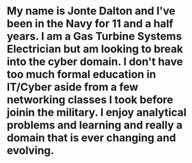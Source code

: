 # My name is Jonte Dalton and I've been in the Navy for 11 and a half years. I am a Gas Turbine Systems Electrician but am looking to break into the cyber domain. I don't have too much formal education in IT/Cyber aside from a few networking classes I took before joinin the military. I enjoy analytical problems and learning and really a domain that is ever changing and evolving. 
